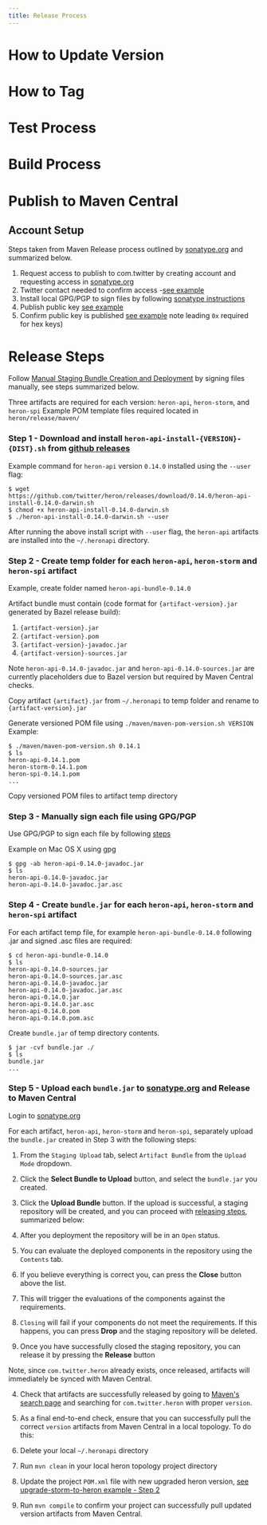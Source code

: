 ```yaml
---
title: Release Process
---
```

<!-- TODO -->
# How to Update Version

<!-- TODO -->
# How to Tag

<!-- TODO -->
# Test Process

<!-- TODO -->
# Build Process


# Publish to Maven Central

## Account Setup

Steps taken from Maven Release process outlined by [sonatype.org](http://central.sonatype.org/) and summarized below.

1. Request access to publish to com.twitter by creating account and requesting access in [sonatype.org](https://issues.sonatype.org)
2. Twitter contact needed to confirm access -[see example](https://issues.sonatype.org/browse/OSSRH-22297)
3. Install local GPG/PGP to sign files by following [sonatype instructions](http://central.sonatype.org/pages/requirements.html#sign-files-with-gpgpgp) 
4. Publish public key [see example](http://central.sonatype.org/pages/working-with-pgp-signatures.html#distributing-your-public-key)
5. Confirm public key is published [see example](http://pgp.mit.edu/) note leading `0x` required for hex keys)

# Release Steps

Follow [Manual Staging Bundle Creation and Deployment](http://central.sonatype.org/pages/manual-staging-bundle-creation-and-deployment.html) by signing files manually, see steps summarized below.

Three artifacts are required for each version: `heron-api`, `heron-storm`, and `heron-spi`
Example POM template files required located in `heron/release/maven/`

<!-- TODO refer to release "build process" instructions, not download  -->
<!-- TODO update for "heron-spi" artifact when available -->
### Step 1 - Download and install `heron-api-install-{VERSION}-{DIST}.sh` from [github releases](https://github.com/twitter/heron/releases)

Example command for `heron-api` version `0.14.0` installed using the `--user` flag:
```
$ wget https://github.com/twitter/heron/releases/download/0.14.0/heron-api-install-0.14.0-darwin.sh
$ chmod +x heron-api-install-0.14.0-darwin.sh
$ ./heron-api-install-0.14.0-darwin.sh --user
```
After running the above install script with `--user` flag, the `heron-api` artifacts are installed into the `~/.heronapi` directory.

### Step 2 - Create temp folder for each `heron-api`, `heron-storm` and `heron-spi` artifact 

Example, create folder named `heron-api-bundle-0.14.0`

Artifact bundle must contain (code format for `{artifact-version}.jar` generated by Bazel release build):

1. `{artifact-version}.jar`
2. `{artifact-version}.pom`
3. `{artifact-version}-javadoc.jar`
4. `{artifact-version}-sources.jar`


Note `heron-api-0.14.0-javadoc.jar` and `heron-api-0.14.0-sources.jar` are currently placeholders due to Bazel version but required by Maven Central checks.  

Copy artifact `{artifact}.jar` from `~/.heronapi` to temp folder and rename to `{artifact-version}.jar`

Generate versioned POM file using `./maven/maven-pom-version.sh VERSION`
Example:

```
$ ./maven/maven-pom-version.sh 0.14.1
$ ls
heron-api-0.14.1.pom
heron-storm-0.14.1.pom
heron-spi-0.14.1.pom
...
```
Copy versioned POM files to artifact temp directory

### Step 3 - Manually sign each file using GPG/PGP 

Use GPG/PGP to sign each file by following [steps](http://central.sonatype.org/pages/requirements.html#sign-files-with-gpgpgp)

Example on Mac OS X using gpg 
```
$ gpg -ab heron-api-0.14.0-javadoc.jar
$ ls 
heron-api-0.14.0-javadoc.jar
heron-api-0.14.0-javadoc.jar.asc
```

### Step 4 - Create `bundle.jar` for each `heron-api`, `heron-storm` and `heron-spi` artifact

For each artifact temp file, for example `heron-api-bundle-0.14.0` following .jar and signed .asc files are required:
```
$ cd heron-api-bundle-0.14.0
$ ls 
heron-api-0.14.0-sources.jar  
heron-api-0.14.0-sources.jar.asc   
heron-api-0.14.0-javadoc.jar     
heron-api-0.14.0-javadoc.jar.asc 
heron-api-0.14.0.jar   
heron-api-0.14.0.jar.asc
heron-api-0.14.0.pom          
heron-api-0.14.0.pom.asc
```

Create `bundle.jar` of temp directory contents.
```
$ jar -cvf bundle.jar ./
$ ls 
bundle.jar
...
```

### Step 5 - Upload each `bundle.jar` to [sonatype.org](https://oss.sonatype.org/#welcome) and Release to Maven Central

Login to [sonatype.org](https://oss.sonatype.org/#welcome)

For each artifact, `heron-api`, `heron-storm` and `heron-spi`, separately upload the `bundle.jar` created in Step 3 with the following steps:

1. From the `Staging Upload` tab, select `Artifact Bundle` from the `Upload Mode` dropdown.

2. Click the **Select Bundle to Upload** button, and select the `bundle.jar` you created.

3. Click the **Upload Bundle** button. If the upload is successful, a staging repository will be created, and you can proceed with [releasing steps](http://central.sonatype.org/pages/releasing-the-deployment.html), summarized below:
  1.  After you deployment the repository will be in an `Open` status.
  2.  You can evaluate the deployed components in the repository using the `Contents` tab.
  3.  If you believe everything is correct you, can press the **Close** button above the list.
  4.  This will trigger the evaluations of the components against the requirements.
  5.  `Closing` will fail if your components do not meet the requirements. If this happens, you can press **Drop** and the staging repository will be deleted.
  6.  Once you have successfully closed the staging repository, you can release it by pressing the **Release** button

Note, since `com.twitter.heron` already exists, once released, artifacts will immediately be synced with Maven Central.  

4. Check that artifacts are successfully released by going to [Maven's search page](http://search.maven.org/) and searching for `com.twitter.heron` with proper `version`.

5. As a final end-to-end check, ensure that you can successfully pull the correct `version` artifacts from Maven Central in a local topology. To do this:
  1. Delete your local `~/.heronapi` directory
  2. Run `mvn clean` in your local heron topology project directory
  3. Update the project `POM.xml` file with new upgraded heron version, [see upgrade-storm-to-heron example - Step 2](http://twitter.github.io/heron/docs/upgrade-storm-to-heron/)
  4. Run `mvn compile` to confirm your project can successfully pull updated version artifacts from Maven Central.

